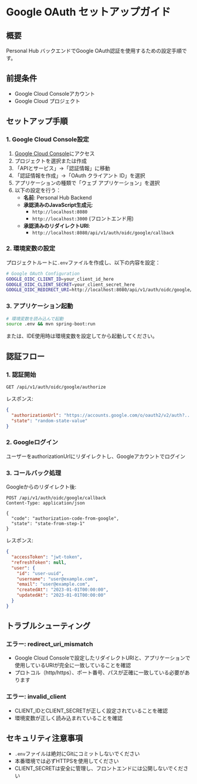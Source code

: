 # Google OAuth セットアップガイド

## 概要
Personal Hub バックエンドでGoogle OAuth認証を使用するための設定手順です。

## 前提条件
- Google Cloud Consoleアカウント
- Google Cloud プロジェクト

## セットアップ手順

### 1. Google Cloud Console設定
1. [Google Cloud Console](https://console.cloud.google.com/)にアクセス
2. プロジェクトを選択または作成
3. 「APIとサービス」→「認証情報」に移動
4. 「認証情報を作成」→「OAuth クライアント ID」を選択
5. アプリケーションの種類で「ウェブ アプリケーション」を選択
6. 以下の設定を行う：
   - **名前**: Personal Hub Backend
   - **承認済みのJavaScript生成元**: 
     - `http://localhost:8080`
     - `http://localhost:3000` (フロントエンド用)
   - **承認済みのリダイレクトURI**:
     - `http://localhost:8080/api/v1/auth/oidc/google/callback`

### 2. 環境変数の設定
プロジェクトルートに`.env`ファイルを作成し、以下の内容を設定：

```bash
# Google OAuth Configuration
GOOGLE_OIDC_CLIENT_ID=your_client_id_here
GOOGLE_OIDC_CLIENT_SECRET=your_client_secret_here
GOOGLE_OIDC_REDIRECT_URI=http://localhost:8080/api/v1/auth/oidc/google/callback
```

### 3. アプリケーション起動
```bash
# 環境変数を読み込んで起動
source .env && mvn spring-boot:run
```

または、IDE使用時は環境変数を設定してから起動してください。

## 認証フロー

### 1. 認証開始
```
GET /api/v1/auth/oidc/google/authorize
```

レスポンス:
```json
{
  "authorizationUrl": "https://accounts.google.com/o/oauth2/v2/auth?...",
  "state": "random-state-value"
}
```

### 2. Googleログイン
ユーザーをauthorizationUrlにリダイレクトし、Googleアカウントでログイン

### 3. コールバック処理
Googleからのリダイレクト後:
```
POST /api/v1/auth/oidc/google/callback
Content-Type: application/json

{
  "code": "authorization-code-from-google",
  "state": "state-from-step-1"
}
```

レスポンス:
```json
{
  "accessToken": "jwt-token",
  "refreshToken": null,
  "user": {
    "id": "user-uuid",
    "username": "user@example.com",
    "email": "user@example.com",
    "createdAt": "2023-01-01T00:00:00",
    "updatedAt": "2023-01-01T00:00:00"
  }
}
```

## トラブルシューティング

### エラー: redirect_uri_mismatch
- Google Cloud Consoleで設定したリダイレクトURIと、アプリケーションで使用しているURIが完全に一致していることを確認
- プロトコル（http/https）、ポート番号、パスが正確に一致している必要があります

### エラー: invalid_client
- CLIENT_IDとCLIENT_SECRETが正しく設定されていることを確認
- 環境変数が正しく読み込まれていることを確認

## セキュリティ注意事項
- `.env`ファイルは絶対にGitにコミットしないでください
- 本番環境では必ずHTTPSを使用してください
- CLIENT_SECRETは安全に管理し、フロントエンドには公開しないでください
